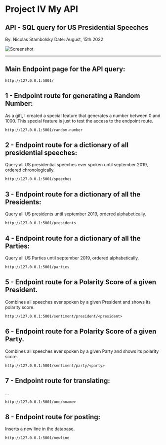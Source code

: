 # Project IV My API
## API - SQL query for US Presidential Speeches

By: Nicolas Stambolsky
Date: August, 15th 2022

![Screenshot](https://github.com/nico-stan/Project-IV/blob/main/images/waving_eagle.gif)
________________________________________________

## Main Endpoint page for the API query:
    http://127.0.0.1:5001/


## 1 - Endpoint route for generating a Random Number:
As a gift, I created a special feature that generates a number between 0 and 1000.
This special feature is just to test the access to the endpoint route.

    http://127.0.0.1:5001/random-number 

## 2 - Endpoint route for a dictionary of all presidential speeches:
Query all US presidential speeches ever spoken until september 2019, ordered chronologically.

    http://127.0.0.1:5001/speeches
    
## 3 - Endpoint route for a dictionary of all the Presidents:
Query all US presidents until september 2019, ordered alphabetically.

    http://127.0.0.1:5001/presidents
    
## 4 - Endpoint route for a dictionary of all the Parties:
Query all US Parties until september 2019, ordered alphabetically.

    http://127.0.0.1:5001/parties
    
## 5 - Endpoint route for a Polarity Score of a given President.
Combines all speeches ever spoken by a given President and shows its polarity score.

    http://127.0.0.1:5001/sentiment/president/<president>
  
## 6 - Endpoint route for a Polarity Score of a given Party.
Combines all speeches ever spoken by a given Party and shows its polarity score.

    http://127.0.0.1:5001/sentiment/party/<party>
    
## 7 - Endpoint route for translating:
...

    http://127.0.0.1:5001/one/<name>

## 8 - Endpoint route for posting:
Inserts a new line in the database.
 
    http://127.0.0.1:5001/newline
